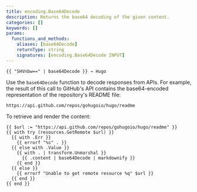 ```yaml
---
title: encoding.Base64Decode
description: Returns the base64 decoding of the given content.
categories: []
keywords: []
params:
  functions_and_methods:
    aliases: [base64Decode]
    returnType: string
    signatures: [encoding.Base64Decode INPUT]
---
```


```go-html-template
{{ "SHVnbw==" | base64Decode }} → Hugo
```

Use the `base64Decode` function to decode responses from APIs. For example, the result of this call to GitHub's API contains the base64-encoded representation of the repository's README file:

```text
https://api.github.com/repos/gohugoio/hugo/readme
```

To retrieve and render the content:

```go-html-template
{{ $url := "https://api.github.com/repos/gohugoio/hugo/readme" }}
{{ with try (resources.GetRemote $url) }}
  {{ with .Err }}
    {{ errorf "%s" . }}
  {{ else with .Value }}
    {{ with . | transform.Unmarshal }}
      {{ .content | base64Decode | markdownify }}
    {{ end }}
  {{ else }}
    {{ errorf "Unable to get remote resource %q" $url }}
  {{ end }}
{{ end }}
```
